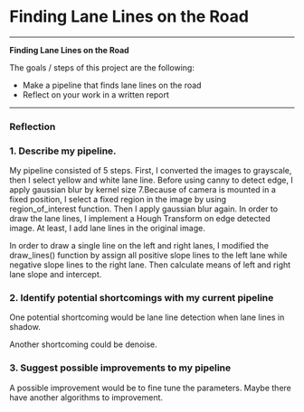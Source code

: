 # **Finding Lane Lines on the Road** 

---

**Finding Lane Lines on the Road**

The goals / steps of this project are the following:
* Make a pipeline that finds lane lines on the road
* Reflect on your work in a written report


[//]: # (Image References)

[image1]: ./examples/grayscale.jpg "Grayscale"

---

### Reflection

### 1. Describe my pipeline.

My pipeline consisted of 5 steps. First, I converted the images to grayscale, then I select yellow and white lane line. Before using canny to detect edge, I apply gaussian blur by kernel size 7.Because of camera is mounted in a fixed position, I select a fixed region in the image by using region_of_interest function. Then I apply gaussian blur again. In order to draw the lane lines, I implement a Hough Transform on edge detected image. At least, I add lane lines in the original image.

In order to draw a single line on the left and right lanes, I modified the draw_lines() function by assign all positive slope lines to the left lane while negative slope lines to the right lane. Then calculate means of left and right lane slope and intercept.


### 2. Identify potential shortcomings with my current pipeline

One potential shortcoming would be lane line detection when lane lines in shadow.

Another shortcoming could be denoise. 

### 3. Suggest possible improvements to my pipeline

A possible improvement would be to fine tune the parameters. Maybe there have another algorithms to improvement.
